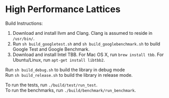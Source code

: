 # High Performance Lattices
Build Instructions:

1. Download and install llvm and Clang. Clang is assumed to reside in `/usr/bin/`.
2. Run `sh build_googletest.sh` and `sh build_googlebenchmark.sh` to build Google Test and Google Benchmark.
3. Download and install Intel TBB. For Mac OS X, run `brew install tbb`. For Ubuntu/Linux, run `apt-get install libtbb2`.

Run `sh build_debug.sh` to build the library in debug mode<br />
Run `sh build_release.sh` to build the library in release mode.

To run the tests, run `./build/test/run_test`.<br />
To run the benchmarks, run `./build/benchmark/run_benchmark`.
